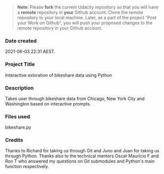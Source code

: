 >**Note**: Please **fork** the current Udacity repository so that you will have a **remote** repository in **your** Github account. Clone the remote repository to your local machine. Later, as a part of the project "Post your Work on Github", you will push your proposed changes to the remote repository in your Github account.

### Date created
2021-06-03 22:31 AEST.

### Project Title
Interactive exloration of bikeshare data using Python

### Description
Takes user through bikeshare data from Chicago, New York City and Washington based on interactive prompts.

### Files used
bikeshare.py

### Credits
Thanks to Richard for taking us through Git and Juno and Juan for taking us through Python. Thanks also to the technical mentors Oscar Mauricio F and Ron T who answered my questions on Git submodules and Python's main function respectively.
